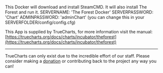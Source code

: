 This Docker will download and install SteamCMD. It will also install The Forest and run it. SERVERNAME: 'The Forest Docker' SERVERPASSWORD: 'Chart' ADMINPASSWORD: 'adminChart' (you can change this in your SERVERFOLDER/config/config.cfg)

This App is supplied by TrueCharts, for more information visit the manual: [https://truecharts.org/docs/charts/incubator/theforest](https://truecharts.org/docs/charts/incubator/theforest)

---

TrueCharts can only exist due to the incredible effort of our staff.
Please consider making a [donation](https://truecharts.org/docs/about/sponsor) or contributing back to the project any way you can!
